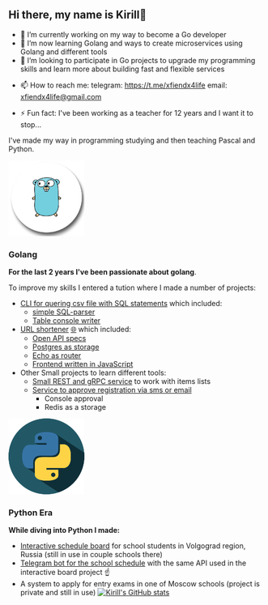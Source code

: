## Hi there, my name is Kirill👋

<!--
**xfiendx4life/xfiendx4life** is a ✨ _special_ ✨ repository because its `README.md` (this file) appears on your GitHub profile.

Here are some ideas to get you started:
-->
- 🔭 I’m currently working on my way to become a Go developer
- 🌱 I’m now learning Golang and ways to create microservices using Golang and different tools
- 👯 I’m looking to participate in Go projects to upgrade my programming skills and learn more about building fast and flexible services
<!-- - 🤔 I’m looking for help with ...
- 💬 Ask me about ... -->
- 📫 How to reach me: telegram: https://t.me/xfiendx4life email: xfiendx4life@gmail.com
<!-- - 😄 Pronouns: ... -->
- ⚡ Fun fact: I've been working as a teacher for 12 years and I want it to stop...

I've made my way in programming studying and then teaching Pascal and Python.

![pnegg.png](./go.png)
### Golang
__For the last 2 years I've been passionate about golang__.

To improve my skills I entered a tution where I made a number of projects:
* [CLI for quering csv file with SQL statements](https://github.com/xfiendx4life/gb_go_best_final) which included:
  *  [simple SQL-parser](https://github.com/xfiendx4life/gb_go_best_final/blob/master/pkg/sqlparser/service.go)
  *  [Table console writer](https://github.com/xfiendx4life/gb_go_best_final/blob/master/pkg/consolewriter/consolewriter.go)
* [URL shortener](https://github.com/xfiendx4life/gb_go_backend_final) [🌐](https://shrtnergb.herokuapp.com/web/generate) which included:
  * [Open API specs](https://github.com/xfiendx4life/gb_go_backend_final/blob/master/api/api.yml)
  * [Postgres as storage](https://github.com/xfiendx4life/gb_go_backend_final/tree/master/storage)
  * [Echo as router](https://github.com/xfiendx4life/gb_go_backend_final/blob/master/cmd/shrtener/app/api.go)
  * [Frontend written in JavaScript](https://github.com/xfiendx4life/gb_go_backend_final/tree/master/web)
* Other Small projects to learn different tools:
  * [Small REST and gRPC service](https://github.com/xfiendx4life/gb_back_2_hw/tree/rest/hw9) to work with items lists
  * [Service to approve registration via sms or email](https://github.com/xfiendx4life/gb_back_2_hw/tree/rest/hw6)
    * Console approval
    * Redis as a storage

![Python](./python.png)
### Python Era
__While diving into Python I made:__
* [Interactive schedule board](https://github.com/xfiendx4life/schedulesite) for school students in Volgograd region, Russia (still in use in couple schools there)
* [Telegram bot for the school schedule](https://github.com/xfiendx4life/schedulebot) with the same API used in the interactive board project ☝️
* A system to apply for entry exams in one of Moscow schools (project is private and still in use)
[![Kirill's GitHub stats](https://github-readme-stats.vercel.app/api?username=xfiendx4life&show_icons=true&theme=dracula)](https://github.com/anuraghazra/github-readme-stats)
